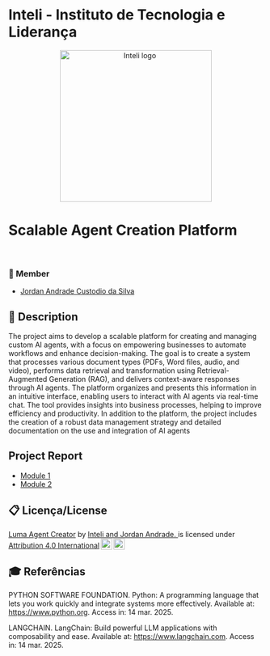 # Inteli - Instituto de Tecnologia e Liderança 

<p align="center">
  <img src="https://i.imgur.com/aIfBsxk.png" alt="Inteli logo" border="0" width="300px">
</p>

# Scalable Agent Creation Platform


<br>

### 🚀 Member
- <a href="https://www.linkedin.com/in/jordan-acs/">Jordan Andrade Custodio da Silva</a>



## 📜 Description

The project aims to develop a scalable platform for creating and managing custom AI agents, with a focus on empowering businesses to automate workflows and enhance decision-making. The goal is to create a system that processes various document types (PDFs, Word files, audio, and video), performs data retrieval and transformation using Retrieval-Augmented Generation (RAG), and delivers context-aware responses through AI agents. The platform organizes and presents this information in an intuitive interface, enabling users to interact with AI agents via real-time chat. The tool provides insights into business processes, helping to improve efficiency and productivity. In addition to the platform, the project includes the creation of a robust data management strategy and detailed documentation on the use and integration of AI agents

## Project Report

- [Module 1](./reports/reportM1.md)
- [Module 2](./reports/reportM2.md)


## 📋 Licença/License

<p xmlns:cc="http://creativecommons.org/ns#" xmlns:dct="http://purl.org/dc/terms/"><a property="dct:title" rel="cc:attributionURL" href="#">Luma Agent Creator</a> by <a rel="cc:attributionURL dct:creator" property="cc:attributionName" href="#">Inteli and Jordan Andrade.
</a> is 
licensed under <a href="http://creativecommons.org/licenses/by/4.0/?ref=chooser-v1" target="_blank" rel="license noopener noreferrer" style="display:inline-block;">Attribution 4.0 International<img style="height:22px!important;margin-left:3px;vertical-align:text-bottom;" src="https://mirrors.creativecommons.org/presskit/icons/cc.svg?ref=chooser-v1"><img style="height:22px!important;margin-left:3px;vertical-align:text-bottom;" src="https://mirrors.creativecommons.org/presskit/icons/by.svg?ref=chooser-v1"></a></p>

## 🎓 Referências

PYTHON SOFTWARE FOUNDATION. Python: A programming language that lets you work quickly and integrate systems more effectively. Available at: https://www.python.org. Access in: 14 mar. 2025.

LANGCHAIN. LangChain: Build powerful LLM applications with composability and ease. Available at: https://www.langchain.com. Access in: 14 mar. 2025.





